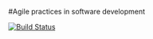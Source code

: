 #Agile practices in software development

[![Build Status](https://travis-ci.org/dmitrymushenko/agile_ht.svg?branch=master)](https://travis-ci.org/dmitrymushenko/agile_ht)

